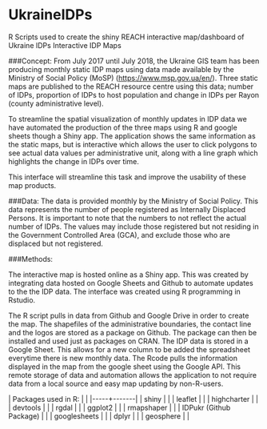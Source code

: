 # UkraineIDPs
R Scripts used to create the shiny REACH interactive map/dashboard of Ukraine IDPs
Interactive IDP Maps

###Concept:
From July 2017 until July 2018, the Ukraine GIS team has been producing monthly static IDP maps using data made available by the Ministry of Social Policy (MoSP) (https://www.msp.gov.ua/en/). Three static maps are published to the REACH resource centre using this data; number of IDPs, proportion of IDPs to host population and change in IDPs per Rayon (county administrative level).

To streamline the spatial visualization of monthly updates in IDP data we have automated the production of the three maps using R and google sheets though a Shiny app. The application shows the same information as the static maps, but is interactive which allows the user to click polygons to see actual data values per administrative unit, along with a line graph which highlights the change in IDPs over time. 

This interface will streamline this task and improve the usability of these map products. 

###Data:
The data is provided monthly by the Ministry of Social Policy. This data represents the number of people registered as Internally Displaced Persons. It is important to note that the numbers to not reflect the actual number of IDPs. The values may include those registered but not residing in the Government Controlled Area (GCA), and exclude those who are displaced but not registered.

###Methods:

The interactive map is hosted online as a Shiny app. This was created by integrating data hosted on Google Sheets and Github to automate updates to the the IDP data. The interface was created using R programming in Rstudio. 


The R script pulls in data from Github and Google Drive in order to create the map. The shapefiles of the administrative boundaries, the contact line and the logos are stored as a package on Github. The package can then be installed and used just as packages on CRAN. The IDP data is stored in a Google Sheet. This allows for a new column to be added the spreadsheet everytime there is new monthly data. The Rcode pulls the information displayed in the map from the google sheet using the Google API. This remote storage of data and automation allows the application to not require data from a local source and easy map updating by non-R-users.


| Packages used in R: |  |
|-----+-------|
| shiny  |  |
| leaflet  |  |
| highcharter  |  |
| devtools  |  |
| rgdal  |  |
| ggplot2  |  |
| rmapshaper  |  |
| IDPukr (Github Package)  |  |
| googlesheets  |  |
| dplyr  |  |
| geosphere  |  |










